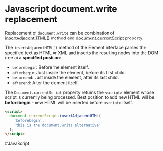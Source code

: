 # Javascript document.write replacement

Replacement of `document.write` can be combination of [insertAdjacentHTML()](https://developer.mozilla.org/en-US/docs/Web/API/Element/insertAdjacentHTML) method and [document.currentScript](https://developer.mozilla.org/en-US/docs/Web/API/Document/currentScript) property.

The `insertAdjacentHTML()` method of the Element interface parses the specified text as HTML or XML and inserts the resulting nodes into the DOM tree at a **specified position**: 

 - `beforebegin`: Before the element itself.
 - `afterbegin`: Just inside the element, before its first child.
 - `beforeend`: Just inside the element, after its last child.
 - `afterend`: After the element itself.

The `Document.currentScript` property returns the `<script>` element whose script is currently being processed. Best position to add new HTML will be **beforebegin** - new HTML will be inserted before `<script>` itself.

```html
<script>
  document.currentScript.insertAdjacentHTML(
    'beforebegin', 
    'this is the document.write alternative'
  );
</script>
```

#JavaScript 
